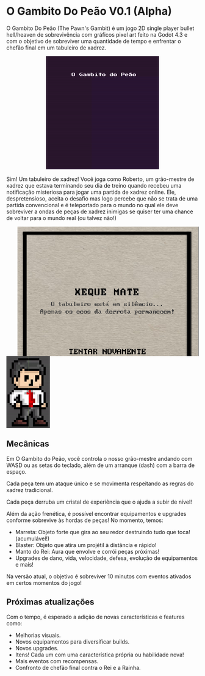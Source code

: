# O Gambito Do Peão V0.1 (Alpha)

O Gambito Do Peão (The Pawn's Gambit) é um jogo 2D single player bullet hell/heaven de sobrevivência com gráficos pixel art feito na Godot 4.3 e com o objetivo de sobreviver uma quantidade de tempo e enfrentar o chefão final em um tabuleiro de xadrez.
<p align="center">
  <img  src="./WelcomeMenu.gif">
</p>


Sim! Um tabuleiro de xadrez! Você joga como Roberto, um grão-mestre de xadrez que estava terminando seu dia de treino quando recebeu uma notificação misteriosa para jogar uma partida de xadrez online. Ele, despretensioso, aceita o desafio mas logo percebe que não se trata de uma partida convencional e é teleportado para o mundo no qual ele deve sobreviver a ondas de peças de xadrez inimigas se quiser ter uma chance de voltar para o mundo real (ou talvez não!)


<img align="right"  src="./image.png" > <img align="center"  src="./Player.gif">


## Mecânicas

Em O Gambito do Peão, você controla o nosso grão-mestre andando com WASD ou as setas do teclado, além de um arranque (dash) com a barra de espaço.

Cada peça tem um ataque único e se movimenta respeitando as regras do xadrez tradicional.

Cada peça derruba um cristal de experiência que o ajuda a subir de nível!

Além da ação frenética, é possível encontrar equipamentos e upgrades conforme sobrevive às hordas de peças! No momento, temos:
 - Marreta: Objeto forte que gira ao seu redor destruindo tudo que toca! (acumulável!)
 - Blaster: Objeto que atira um projétil à distância e rápido!
 - Manto do Rei: Aura que envolve e corrói peças próximas!
 - Upgrades de dano, vida, velocidade, defesa, evolução de equipamentos e mais!

Na versão atual, o objetivo é sobreviver 10 minutos com eventos ativados em certos momentos do jogo!

## Próximas atualizações
Com o tempo, é esperado a adição de novas características e features como:
 - Melhorias visuais.
 - Novos equipamentos para diversificar builds.
 - Novos upgrades.
 - Itens! Cada um com uma característica própria ou habilidade nova!
 - Mais eventos com recompensas.
 - Confronto de chefão final contra o Rei e a Rainha.

